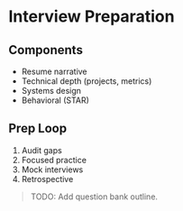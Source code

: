 # Interview Preparation

## Components
- Resume narrative
- Technical depth (projects, metrics)
- Systems design
- Behavioral (STAR)

## Prep Loop
1. Audit gaps
2. Focused practice
3. Mock interviews
4. Retrospective

> TODO: Add question bank outline.
